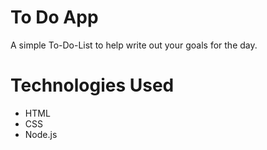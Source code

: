 # To Do App
A simple To-Do-List to help write out your goals for the day.

# Technologies Used
<ul>
  <li>HTML</li>
  <li>CSS</li>
  <li>Node.js</li>
</ul>
